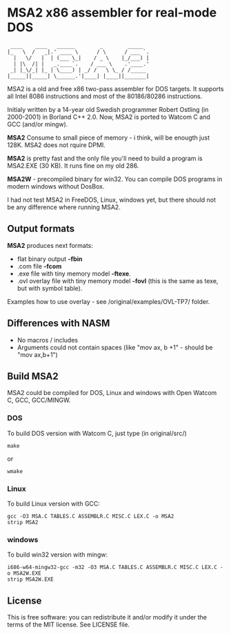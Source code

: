 # MSA2 x86 assembler for real-mode DOS
     ____    ____   ______        _        _____   
    |_   \  /   _|.' ____ \      / \      / ___ `. 
      |   \/   |  | (___ \_|    / _ \    |_/___) | 
      | |\  /| |   _.____`.    / ___ \    .'____.' 
     _| |_\/_| |_ | \____) | _/ /   \ \_ / /_____  
    |_____||_____| \______.'|____| |____||_______| 

MSA2 is a old and free x86 two-pass assembler for DOS targets. It supports all
Intel 8086 instructions and most of the 80186/80286 instructions.

Initialy written by a 14-year old Swedish programmer Robert Ostling (in 2000-2001)
in Borland C++ 2.0. Now, MSA2 is ported to Watcom C and GCC (and/or mingw).

**MSA2** Consume to small piece of memory - i think, will be enougth just 128K.
MSA2 does not rquire DPMI.

**MSA2** is pretty fast and the only file you'll need to build a program is
MSA2.EXE (30 KB). It runs fine on my old 286.

**MSA2W** - precompiled binary for win32. You can compile DOS programs in
modern windows without DosBox.

I had not test MSA2 in FreeDOS, Linux, windows yet, but there should not be any
difference where running MSA2.

## Output formats

**MSA2** produces next formats:

* flat binary output **-fbin**
* .com file **-fcom**
* .exe file with tiny memory model **-ftexe**.
* .ovl overlay file with tiny memory model **-fovl** (this is the same as texe, but with symbol table).

Examples how to use overlay - see /original/examples/OVL-TP7/ folder.

## Differences with NASM

* No macros / includes
* Arguments could not contain spaces (like "mov ax, b +1" - should be "mov ax,b+1")

## Build MSA2

MSA2 could be compiled for DOS, Linux and windows with Open Watcom C, GCC, GCC/MINGW.

### DOS

To build DOS version with Watcom C, just type (in original/src/)

    make

or

    wmake

### Linux

To build Linux version with GCC:

    gcc -O3 MSA.C TABLES.C ASSEMBLR.C MISC.C LEX.C -o MSA2
    strip MSA2

### windows

To build win32 version with mingw:

    i686-w64-mingw32-gcc -m32 -O3 MSA.C TABLES.C ASSEMBLR.C MISC.C LEX.C -o MSA2W.EXE
    strip MSA2W.EXE

## License

This is free software: you can redistribute it and/or modify it under the terms of the MIT license. See LICENSE file.
